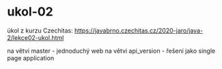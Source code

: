 # ukol-02

úkol z kurzu Czechitas:
https://javabrno.czechitas.cz/2020-jaro/java-2/lekce02-ukol.html

na větvi master - jednoduchý web 
na větvi api_version - řešení jako single page application

